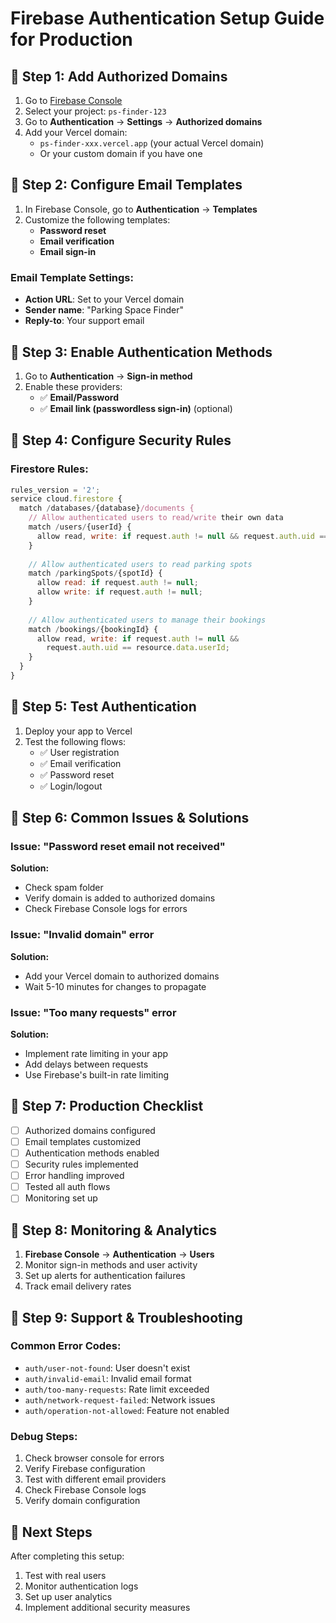 # Firebase Authentication Setup Guide for Production

## 🔧 **Step 1: Add Authorized Domains**

1. Go to [Firebase Console](https://console.firebase.google.com/)
2. Select your project: `ps-finder-123`
3. Go to **Authentication** → **Settings** → **Authorized domains**
4. Add your Vercel domain:
   - `ps-finder-xxx.vercel.app` (your actual Vercel domain)
   - Or your custom domain if you have one

## 🔧 **Step 2: Configure Email Templates**

1. In Firebase Console, go to **Authentication** → **Templates**
2. Customize the following templates:
   - **Password reset**
   - **Email verification**
   - **Email sign-in**

### Email Template Settings:
- **Action URL**: Set to your Vercel domain
- **Sender name**: "Parking Space Finder"
- **Reply-to**: Your support email

## 🔧 **Step 3: Enable Authentication Methods**

1. Go to **Authentication** → **Sign-in method**
2. Enable these providers:
   - ✅ **Email/Password**
   - ✅ **Email link (passwordless sign-in)** (optional)

## 🔧 **Step 4: Configure Security Rules**

### Firestore Rules:
```javascript
rules_version = '2';
service cloud.firestore {
  match /databases/{database}/documents {
    // Allow authenticated users to read/write their own data
    match /users/{userId} {
      allow read, write: if request.auth != null && request.auth.uid == userId;
    }
    
    // Allow authenticated users to read parking spots
    match /parkingSpots/{spotId} {
      allow read: if request.auth != null;
      allow write: if request.auth != null;
    }
    
    // Allow authenticated users to manage their bookings
    match /bookings/{bookingId} {
      allow read, write: if request.auth != null && 
        request.auth.uid == resource.data.userId;
    }
  }
}
```

## 🔧 **Step 5: Test Authentication**

1. Deploy your app to Vercel
2. Test the following flows:
   - ✅ User registration
   - ✅ Email verification
   - ✅ Password reset
   - ✅ Login/logout

## 🔧 **Step 6: Common Issues & Solutions**

### Issue: "Password reset email not received"
**Solution:**
- Check spam folder
- Verify domain is added to authorized domains
- Check Firebase Console logs for errors

### Issue: "Invalid domain" error
**Solution:**
- Add your Vercel domain to authorized domains
- Wait 5-10 minutes for changes to propagate

### Issue: "Too many requests" error
**Solution:**
- Implement rate limiting in your app
- Add delays between requests
- Use Firebase's built-in rate limiting

## 🔧 **Step 7: Production Checklist**

- [ ] Authorized domains configured
- [ ] Email templates customized
- [ ] Authentication methods enabled
- [ ] Security rules implemented
- [ ] Error handling improved
- [ ] Tested all auth flows
- [ ] Monitoring set up

## 🔧 **Step 8: Monitoring & Analytics**

1. **Firebase Console** → **Authentication** → **Users**
2. Monitor sign-in methods and user activity
3. Set up alerts for authentication failures
4. Track email delivery rates

## 🔧 **Step 9: Support & Troubleshooting**

### Common Error Codes:
- `auth/user-not-found`: User doesn't exist
- `auth/invalid-email`: Invalid email format
- `auth/too-many-requests`: Rate limit exceeded
- `auth/network-request-failed`: Network issues
- `auth/operation-not-allowed`: Feature not enabled

### Debug Steps:
1. Check browser console for errors
2. Verify Firebase configuration
3. Test with different email providers
4. Check Firebase Console logs
5. Verify domain configuration

## 🚀 **Next Steps**

After completing this setup:
1. Test with real users
2. Monitor authentication logs
3. Set up user analytics
4. Implement additional security measures 